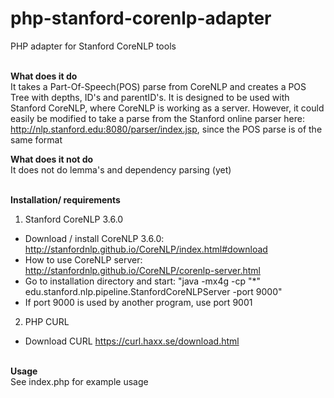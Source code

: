 # php-stanford-corenlp-adapter
PHP adapter for Stanford CoreNLP tools<br /><br />

<b>What does it do</b><br />
It takes a Part-Of-Speech(POS) parse from CoreNLP and creates a POS Tree with depths, ID's and parentID's. It is designed to be used with Stanford CoreNLP, where CoreNLP is working as a server. However, it could easily be modified to take a parse from the Stanford online parser here: http://nlp.stanford.edu:8080/parser/index.jsp, since the POS parse is of the same format

<b>What does it not do</b><br />
It does not do lemma's and dependency parsing (yet)<br /><br />

<b>Installation/ requirements</b><br />
1) Stanford CoreNLP 3.6.0<br />
- Download / install CoreNLP 3.6.0: http://stanfordnlp.github.io/CoreNLP/index.html#download<br />
- How to use CoreNLP server: http://stanfordnlp.github.io/CoreNLP/corenlp-server.html <br />
- Go to installation directory and start: "java -mx4g -cp "*" edu.stanford.nlp.pipeline.StanfordCoreNLPServer -port 9000" <br />
- If port 9000 is used by another program, use port 9001 <br />

2) PHP CURL<br />
- Download CURL https://curl.haxx.se/download.html<br /><br />

<b>Usage</b><br />
See index.php for example usage




